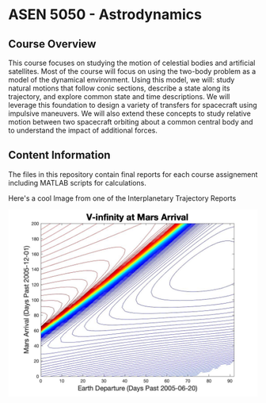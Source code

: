 # ASEN 5050 - Astrodynamics

## Course Overview

This course focuses on studying the motion of celestial bodies and artificial satellites. Most of the course will focus on using the two-body problem as a model of the dynamical environment. Using this model, we will: study natural motions that follow conic sections, describe a state along its trajectory, and explore common state and time descriptions. We will leverage this foundation to design a variety of transfers for spacecraft using impulsive maneuvers. We will also extend these concepts to study relative motion between two spacecraft orbiting about a common central body and to understand the impact of additional forces.

## Content Information

The files in this repository contain final reports for each course assignement including MATLAB scripts for calculations.

Here's a cool Image from one of the Interplanetary Trajectory Reports

![V Infinity Mars Arrival](VinfMars_noMark.jpg)
